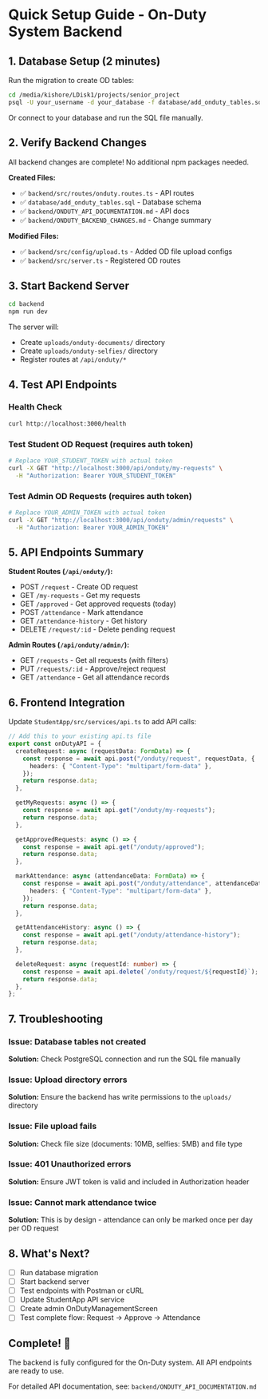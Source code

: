 # Quick Setup Guide - On-Duty System Backend

## 1. Database Setup (2 minutes)

Run the migration to create OD tables:

```bash
cd /media/kishore/LDisk1/projects/senior_project
psql -U your_username -d your_database -f database/add_onduty_tables.sql
```

Or connect to your database and run the SQL file manually.

## 2. Verify Backend Changes

All backend changes are complete! No additional npm packages needed.

**Created Files:**

- ✅ `backend/src/routes/onduty.routes.ts` - API routes
- ✅ `database/add_onduty_tables.sql` - Database schema
- ✅ `backend/ONDUTY_API_DOCUMENTATION.md` - API docs
- ✅ `backend/ONDUTY_BACKEND_CHANGES.md` - Change summary

**Modified Files:**

- ✅ `backend/src/config/upload.ts` - Added OD file upload configs
- ✅ `backend/src/server.ts` - Registered OD routes

## 3. Start Backend Server

```bash
cd backend
npm run dev
```

The server will:

- Create `uploads/onduty-documents/` directory
- Create `uploads/onduty-selfies/` directory
- Register routes at `/api/onduty/*`

## 4. Test API Endpoints

### Health Check

```bash
curl http://localhost:3000/health
```

### Test Student OD Request (requires auth token)

```bash
# Replace YOUR_STUDENT_TOKEN with actual token
curl -X GET "http://localhost:3000/api/onduty/my-requests" \
  -H "Authorization: Bearer YOUR_STUDENT_TOKEN"
```

### Test Admin OD Requests (requires auth token)

```bash
# Replace YOUR_ADMIN_TOKEN with actual token
curl -X GET "http://localhost:3000/api/onduty/admin/requests" \
  -H "Authorization: Bearer YOUR_ADMIN_TOKEN"
```

## 5. API Endpoints Summary

**Student Routes (`/api/onduty/`):**

- POST `/request` - Create OD request
- GET `/my-requests` - Get my requests
- GET `/approved` - Get approved requests (today)
- POST `/attendance` - Mark attendance
- GET `/attendance-history` - Get history
- DELETE `/request/:id` - Delete pending request

**Admin Routes (`/api/onduty/admin/`):**

- GET `/requests` - Get all requests (with filters)
- PUT `/requests/:id` - Approve/reject request
- GET `/attendance` - Get all attendance records

## 6. Frontend Integration

Update `StudentApp/src/services/api.ts` to add API calls:

```typescript
// Add this to your existing api.ts file
export const onDutyAPI = {
  createRequest: async (requestData: FormData) => {
    const response = await api.post("/onduty/request", requestData, {
      headers: { "Content-Type": "multipart/form-data" },
    });
    return response.data;
  },

  getMyRequests: async () => {
    const response = await api.get("/onduty/my-requests");
    return response.data;
  },

  getApprovedRequests: async () => {
    const response = await api.get("/onduty/approved");
    return response.data;
  },

  markAttendance: async (attendanceData: FormData) => {
    const response = await api.post("/onduty/attendance", attendanceData, {
      headers: { "Content-Type": "multipart/form-data" },
    });
    return response.data;
  },

  getAttendanceHistory: async () => {
    const response = await api.get("/onduty/attendance-history");
    return response.data;
  },

  deleteRequest: async (requestId: number) => {
    const response = await api.delete(`/onduty/request/${requestId}`);
    return response.data;
  },
};
```

## 7. Troubleshooting

### Issue: Database tables not created

**Solution:** Check PostgreSQL connection and run the SQL file manually

### Issue: Upload directory errors

**Solution:** Ensure the backend has write permissions to the `uploads/` directory

### Issue: File upload fails

**Solution:** Check file size (documents: 10MB, selfies: 5MB) and file type

### Issue: 401 Unauthorized errors

**Solution:** Ensure JWT token is valid and included in Authorization header

### Issue: Cannot mark attendance twice

**Solution:** This is by design - attendance can only be marked once per day per OD request

## 8. What's Next?

- [ ] Run database migration
- [ ] Start backend server
- [ ] Test endpoints with Postman or cURL
- [ ] Update StudentApp API service
- [ ] Create admin OnDutyManagementScreen
- [ ] Test complete flow: Request → Approve → Attendance

## Complete! 🎉

The backend is fully configured for the On-Duty system. All API endpoints are ready to use.

For detailed API documentation, see: `backend/ONDUTY_API_DOCUMENTATION.md`

